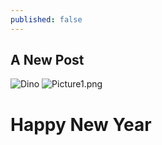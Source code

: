 ```yaml
---
published: false
---
```

## A New Post


![Dino]({{site.baseurl}}/_posts/Picture1.png)
![Picture1.png]({{site.baseurl}}/_posts/Picture1.png)
# Happy New Year
